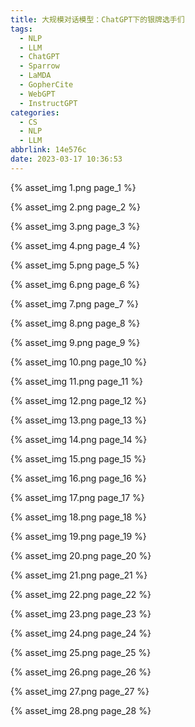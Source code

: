 ```yaml
---
title: 大规模对话模型：ChatGPT下的银牌选手们
tags:
  - NLP
  - LLM
  - ChatGPT
  - Sparrow
  - LaMDA
  - GopherCite
  - WebGPT
  - InstructGPT
categories:
  - CS
  - NLP
  - LLM
abbrlink: 14e576c
date: 2023-03-17 10:36:53
---
```


{% asset_img 1.png page_1 %}  

{% asset_img 2.png page_2 %}  

{% asset_img 3.png page_3 %}  

{% asset_img 4.png page_4 %}  

{% asset_img 5.png page_5 %}  

{% asset_img 6.png page_6 %}  

{% asset_img 7.png page_7 %}  

{% asset_img 8.png page_8 %}  

{% asset_img 9.png page_9 %}  

{% asset_img 10.png page_10 %}  

{% asset_img 11.png page_11 %}  

{% asset_img 12.png page_12 %}  

{% asset_img 13.png page_13 %}  

{% asset_img 14.png page_14 %}  

{% asset_img 15.png page_15 %}  

{% asset_img 16.png page_16 %}  

{% asset_img 17.png page_17 %}  

{% asset_img 18.png page_18 %}  

{% asset_img 19.png page_19 %}  

{% asset_img 20.png page_20 %}  

{% asset_img 21.png page_21 %}  

{% asset_img 22.png page_22 %}  

{% asset_img 23.png page_23 %}  

{% asset_img 24.png page_24 %}  

{% asset_img 25.png page_25 %}  

{% asset_img 26.png page_26 %}  

{% asset_img 27.png page_27 %}  

{% asset_img 28.png page_28 %}  